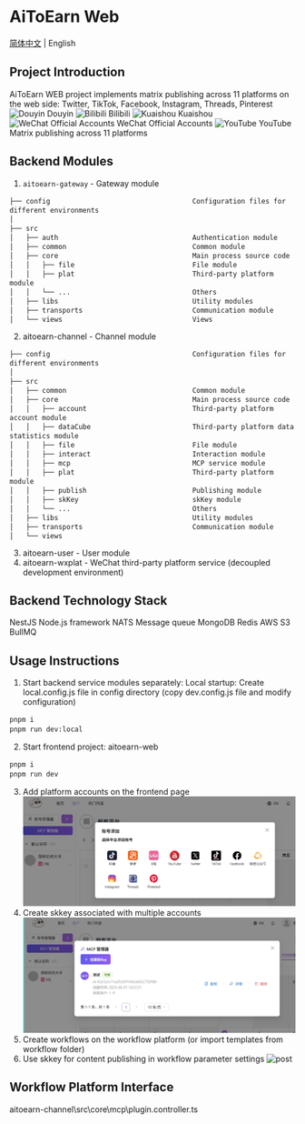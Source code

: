 <!--
 * @Author: nevin
 * @Date: 2025-01-17 19:25:28
 * @LastEditTime: 2025-02-24 19:37:13
 * @LastEditors: nevin
 * @Description:
-->
# AiToEarn Web
[简体中文](README.md) | English

## Project Introduction

AiToEarn WEB project implements matrix publishing across 11 platforms on the web side: Twitter, TikTok, Facebook, Instagram, Threads, Pinterest 
![Douyin](https://lf1-cdn-tos.bytegoofy.com/goofy/ies/douyin_web/public/favicon.ico 'Douyin') Douyin
![Bilibili](https://i0.hdslb.com/bfs/static/jinkela/long/images/favicon.ico 'Bilibili') Bilibili
![Kuaishou](https://s1-111422.kwimgs.com/kos/nlav111422/ks-web/favicon.ico 'Kuaishou') Kuaishou
![WeChat Official Accounts](https://res.wx.qq.com/a/wx_fed/assets/res/NTI4MWU5.ico 'WeChat Official Accounts') WeChat Official Accounts
![YouTube](https://ts1.tc.mm.bing.net/th/id/ODF.cUjlg4bwA5-JhXB6Kg6qZA?w=32&h=32&qlt=70&pcl=fffffa&o=7&cb=thws4&pid=1.2&rm=3 'YouTube') YouTube
Matrix publishing across 11 platforms

## Backend Modules

1. `aitoearn-gateway` - Gateway module
```tree
├── config                                   Configuration files for different environments
│
├── src                                      
│   ├── auth                                 Authentication module
│   ├── common                               Common module
│   ├── core                                 Main process source code
│   │   ├── file                             File module
│   │   ├── plat                             Third-party platform module
│   │   └── ...                              Others
│   ├── libs                                 Utility modules
│   ├── transports                           Communication module
│   └── views                                Views
```
2. aitoearn-channel - Channel module
```tree
├── config                                   Configuration files for different environments
│
├── src                                      
│   ├── common                               Common module
│   ├── core                                 Main process source code
│   │   ├── account                          Third-party platform account module
│   │   ├── dataCube                         Third-party platform data statistics module
│   │   ├── file                             File module
│   │   ├── interact                         Interaction module
│   │   ├── mcp                              MCP service module
│   │   ├── plat                             Third-party platform module
│   │   ├── publish                          Publishing module
│   │   ├── skKey                            skKey module
│   │   └── ...                              Others
│   ├── libs                                 Utility modules
│   ├── transports                           Communication module
│   └── views    
```
3. aitoearn-user - User module
4. aitoearn-wxplat - WeChat third-party platform service (decoupled development environment)

## Backend Technology Stack
NestJS Node.js framework
NATS Message queue
MongoDB
Redis
AWS S3
BullMQ
## Usage Instructions
1. Start backend service modules separately: Local startup: Create local.config.js file in config directory (copy dev.config.js file and modify configuration)
```sh
pnpm i 
pnpm run dev:local
```
2. Start frontend project: aitoearn-web
```sh
pnpm i 
pnpm run dev
```
3. Add platform accounts on the frontend page
   <img src="./workflow/img/account.jpeg" alt="post" width="500"/>
4. Create skkey associated with multiple accounts
   <img src="./workflow/img/skkey.jpg" alt="post" width="500"/>
5. Create workflows on the workflow platform (or import templates from workflow folder)
6. Use skkey for content publishing in workflow parameter settings
   <img src="./workflow/img/fl.jpg" alt="post" width="500"/>

## Workflow Platform Interface
aitoearn-channel\src\core\mcp\plugin.controller.ts